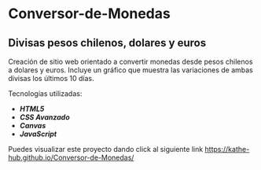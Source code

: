 # Conversor-de-Monedas
## Divisas pesos chilenos, dolares y euros

Creación de sitio web orientado a convertir monedas desde pesos chilenos a dolares y euros. Incluye un gráfico que muestra las variaciones de ambas divisas los últimos 10 días.

Tecnologías utilizadas:
- _**HTML5**_
- _**CSS Avanzado**_ 
- _**Canvas**_
- _**JavaScript**_


Puedes visualizar este proyecto dando click al siguiente link https://kathe-hub.github.io/Conversor-de-Monedas/
